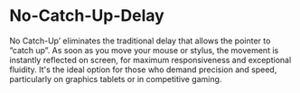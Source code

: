 # No-Catch-Up-Delay
No Catch-Up’ eliminates the traditional delay that allows the pointer to “catch up”. As soon as you move your mouse or stylus, the movement is instantly reflected on screen, for maximum responsiveness and exceptional fluidity. It's the ideal option for those who demand precision and speed, particularly on graphics tablets or in competitive gaming.
